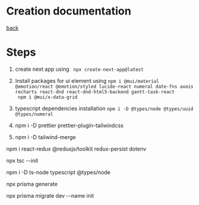 # Creation documentation

[back](readme.md)

# Steps

1. create next app using ```  npx create-next-app@latest ```
2. Install packages for ui element using 
``` npm i @mui/material @emotion/react @emotion/styled lucide-react numeral date-fns axois recharts react-dnd react-dnd-html5-backend gantt-task-react ```\
```  npm i @mui/x-data-grid ```

3. typescript dependencies installation ``` npm i -D @types/node @types/uuid @types/numeral ```

4. npm i -D prettier prettier-plugin-tailwindcss

5. npm i -D tailwind-merge

npm i react-redux @reduxjs/toolkit redux-persist dotenv

 npx tsc --init

 npm i -D ts-node typescript @types/node

 npx prisma generate

 npx prisma migrate dev --name init